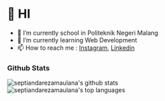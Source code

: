 # 👋 HI
- 🏫 I’m currently school in Politeknik Negeri Malang
- 🌱 I’m currently learning Web Development
- 📫 How to reach me : [Instagram](https://www.instagram.com/siusiu.rm7/), [Linkedin](https://www.linkedin.com/in/septianda-r-ab2040130/)

### Github Stats

![septiandarezamaulana's github stats](https://github-readme-stats.vercel.app/api?username=septiandarezamaulana&show_icons=true&count_private=true&theme=tokyonight)
![septiandarezamaulana's top languages](https://github-readme-stats.vercel.app/api/top-langs/?username=septiandarezamaulana&show_icons=true&count_private=true&theme=gruvbox)
